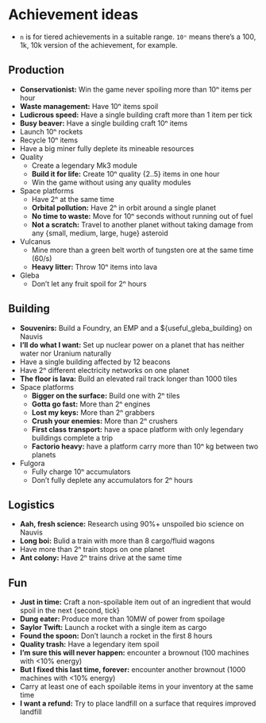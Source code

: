 # Achievement ideas

- `n` is for tiered achievements in a suitable range. `10ⁿ` means there’s a 100,
  1k, 10k version of the achievement, for example.

Production
----------

- **Conservationist:** Win the game never spoiling more than 10ⁿ items per hour
- **Waste management:** Have 10ⁿ items spoil
- **Ludicrous speed:** Have a single building craft more than 1 item per tick
- **Busy beaver:** Have a single building craft 10ⁿ items
- Launch 10ⁿ rockets
- Recycle 10ⁿ items
- Have a big miner fully deplete its mineable resources
- Quality
    - Create a legendary Mk3 module
    - **Build it for life:** Create 10ⁿ quality {2..5} items in one hour
    - Win the game without using any quality modules
- Space platforms
    - Have 2ⁿ at the same time
    - **Orbital pollution:** Have 2ⁿ in orbit around a single planet
    - **No time to waste:** Move for 10ⁿ seconds without running out of fuel
    - **Not a scratch:** Travel to another planet without taking damage from any
      {small, medium, large, huge} asteroid
-  Vulcanus
    - Mine more than a green belt worth of tungsten ore at the same time (60/s)
    - **Heavy litter:** Throw 10ⁿ items into lava
- Gleba
    - Don’t let any fruit spoil for 2ⁿ hours



Building
--------

- **Souvenirs:** Build a Foundry, an EMP and a ${useful_gleba_building} on
  Nauvis
- **I’ll do what I want:** Set up nuclear power on a planet that has neither
  water nor Uranium naturally
- Have a single building affected by 12 beacons
- Have 2ⁿ different electricity networks on one planet
- **The floor is lava:** Build an elevated rail track longer than 1000 tiles
- Space platforms
    - **Bigger on the surface:** Build one with 2ⁿ tiles
    - **Gotta go fast:** More than 2ⁿ engines
    - **Lost my keys:** More than 2ⁿ grabbers
    - **Crush your enemies:** More than 2ⁿ crushers
    - **First class transport:** have a space platform with only legendary
      buildings complete a trip
    - **Factorio heavy:** have a platform carry more than 10ⁿ kg between two
      planets
- Fulgora
    - Fully charge 10ⁿ accumulators
    - Don’t fully deplete any accumulators for 2ⁿ hours



Logistics
---------

- **Aah, fresh science:** Research using 90%+ unspoiled bio science on Nauvis
- **Long boi:** Bulid a train with more than 8 cargo/fluid wagons
- Have more than 2ⁿ train stops on one planet
- **Ant colony:** Have 2ⁿ trains drive at the same time



Fun
---

- **Just in time:** Craft a non-spoilable item out of an ingredient that would
  spoil in the next {second, tick}
- **Dung eater:** Produce more than 10MW of power from spoilage
- **Saylor Twift:** Launch a rocket with a single item as cargo
- **Found the spoon:** Don’t launch a rocket in the first 8 hours
- **Quality trash:** Have a legendary item spoil
- **I’m sure this will never happen:** encounter a brownout (100 machines with
  <10% energy)
- **But I fixed this last time, forever:** encounter another brownout (1000
  machines with <10% energy)
- Carry at least one of each spoilable items in your inventory at the same time
- **I want a refund:** Try to place landfill on a surface that requires improved
  landfill
